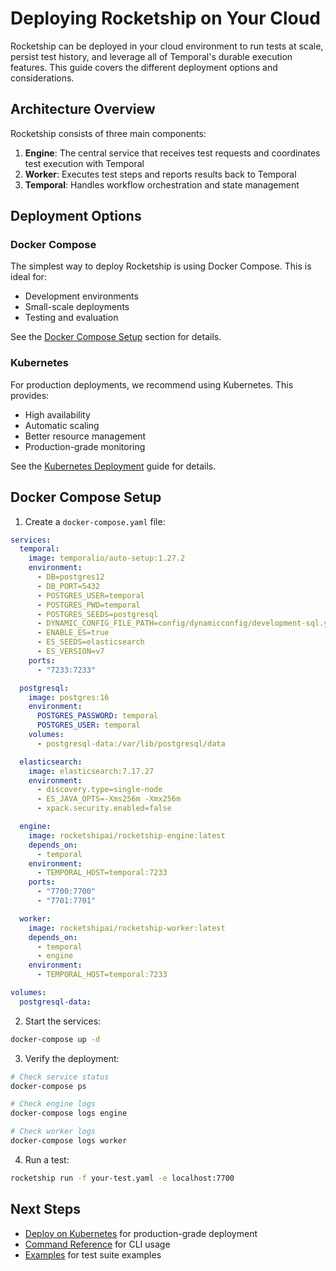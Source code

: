 # Deploying Rocketship on Your Cloud

Rocketship can be deployed in your cloud environment to run tests at scale, persist test history, and leverage all of Temporal's durable execution features. This guide covers the different deployment options and considerations.

## Architecture Overview

Rocketship consists of three main components:

1. **Engine**: The central service that receives test requests and coordinates test execution with Temporal
2. **Worker**: Executes test steps and reports results back to Temporal
3. **Temporal**: Handles workflow orchestration and state management

## Deployment Options

### Docker Compose

The simplest way to deploy Rocketship is using Docker Compose. This is ideal for:

- Development environments
- Small-scale deployments
- Testing and evaluation

See the [Docker Compose Setup](#docker-compose-setup) section for details.

### Kubernetes

For production deployments, we recommend using Kubernetes. This provides:

- High availability
- Automatic scaling
- Better resource management
- Production-grade monitoring

See the [Kubernetes Deployment](deploy-on-kubernetes.md) guide for details.

## Docker Compose Setup

1. Create a `docker-compose.yaml` file:

```yaml
services:
  temporal:
    image: temporalio/auto-setup:1.27.2
    environment:
      - DB=postgres12
      - DB_PORT=5432
      - POSTGRES_USER=temporal
      - POSTGRES_PWD=temporal
      - POSTGRES_SEEDS=postgresql
      - DYNAMIC_CONFIG_FILE_PATH=config/dynamicconfig/development-sql.yaml
      - ENABLE_ES=true
      - ES_SEEDS=elasticsearch
      - ES_VERSION=v7
    ports:
      - "7233:7233"

  postgresql:
    image: postgres:16
    environment:
      POSTGRES_PASSWORD: temporal
      POSTGRES_USER: temporal
    volumes:
      - postgresql-data:/var/lib/postgresql/data

  elasticsearch:
    image: elasticsearch:7.17.27
    environment:
      - discovery.type=single-node
      - ES_JAVA_OPTS=-Xms256m -Xmx256m
      - xpack.security.enabled=false

  engine:
    image: rocketshipai/rocketship-engine:latest
    depends_on:
      - temporal
    environment:
      - TEMPORAL_HOST=temporal:7233
    ports:
      - "7700:7700"
      - "7701:7701"

  worker:
    image: rocketshipai/rocketship-worker:latest
    depends_on:
      - temporal
      - engine
    environment:
      - TEMPORAL_HOST=temporal:7233

volumes:
  postgresql-data:
```

2. Start the services:

```bash
docker-compose up -d
```

3. Verify the deployment:

```bash
# Check service status
docker-compose ps

# Check engine logs
docker-compose logs engine

# Check worker logs
docker-compose logs worker
```

4. Run a test:

```bash
rocketship run -f your-test.yaml -e localhost:7700
```

## Next Steps

- [Deploy on Kubernetes](./deploy-on-kubernetes.md) for production-grade deployment
- [Command Reference](./reference/rocketship.md) for CLI usage
- [Examples](./examples.md) for test suite examples
